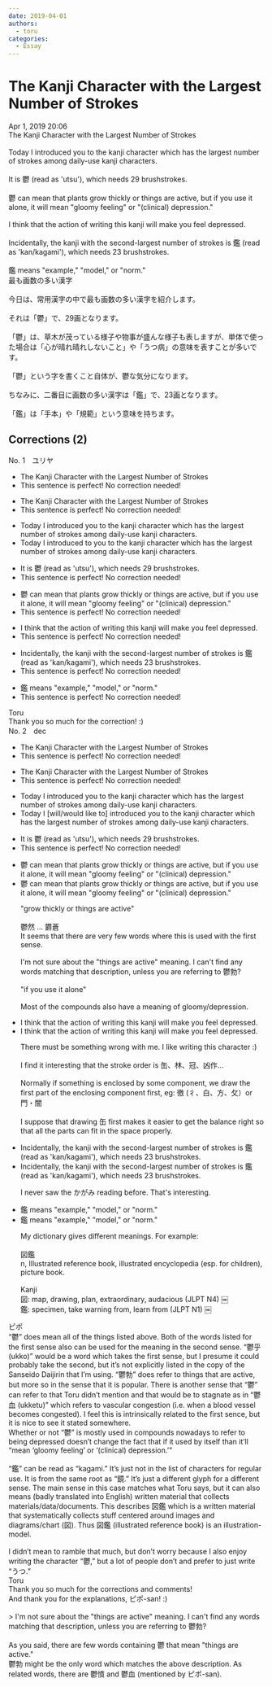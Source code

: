 ```yaml
---
date: 2019-04-01
authors:
  - toru
categories:
  - Essay
---
```


<h1 id="subject_show">The Kanji Character with the Largest Number of Strokes</h1>
<div class="date">Apr 1, 2019 20:06</div>
<div id="post"><div id="body_show_ori">
The Kanji Character with the Largest Number of Strokes<br/><br/>Today I introduced you to the kanji character which has the largest number of strokes among daily-use kanji characters.<br/><br/>It is 鬱 (read as 'utsu'), which needs 29 brushstrokes.<br/><br/>鬱 can mean that plants grow thickly or things are active, but if you use it alone, it will mean "gloomy feeling" or "(clinical) depression."<br/><br/>I think that the action of writing this kanji will make you feel depressed.<br/><br/>Incidentally, the kanji with the second-largest number of strokes is 鑑 (read as 'kan/kagami'), which needs 23 brushstrokes.<br/><br/>鑑 means "example," "model," or "norm." 
</div></div>

<!-- more -->

<div id="post_ja"><div id="body_show_mo">
最も画数の多い漢字<br/><br/>今日は、常用漢字の中で最も画数の多い漢字を紹介します。<br/><br/>それは「鬱」で、29画となります。<br/><br/>「鬱」は、草木が茂っている様子や物事が盛んな様子も表しますが、単体で使った場合は「心が晴れ晴れしないこと」や「うつ病」の意味を表すことが多いです。<br/><br/>「鬱」という字を書くこと自体が、鬱な気分になります。<br/><br/>ちなみに、二番目に画数の多い漢字は「鑑」で、23画となります。<br/><br/>「鑑」は「手本」や「規範」という意味を持ちます。
</div></div>

## Corrections (2)
<div id="block"><div class="first_name"> No. 1　<span class="just_name">ユリヤ</span></div><div id="block2">
<ul class="correction_field">
<li class="incorrect">The Kanji Character with the Largest Number of Strokes</li>
<li class="corrected perfect">This sentence is perfect! No correction needed!</li>
</ul>
<ul class="correction_field">
<li class="incorrect">The Kanji Character with the Largest Number of Strokes</li>
<li class="corrected perfect">This sentence is perfect! No correction needed!</li>
</ul>
<ul class="correction_field">
<li class="incorrect">Today I introduced you to the kanji character which has the largest number of strokes among daily-use kanji characters.</li>
<li class="corrected correct">
Today I introduce<span class="f_gray"><span class="sline">d</span></span> <span class="f_red">to </span>you t<span class="f_gray"><span class="sline">o t</span></span>he kanji character which has the largest number of strokes among daily-use kanji characters.
</li>
</ul>
<ul class="correction_field">
<li class="incorrect">It is 鬱 (read as 'utsu'), which needs 29 brushstrokes.</li>
<li class="corrected perfect">This sentence is perfect! No correction needed!</li>
</ul>
<ul class="correction_field">
<li class="incorrect">鬱 can mean that plants grow thickly or things are active, but if you use it alone, it will mean "gloomy feeling" or "(clinical) depression."</li>
<li class="corrected perfect">This sentence is perfect! No correction needed!</li>
</ul>
<ul class="correction_field">
<li class="incorrect">I think that the action of writing this kanji will make you feel depressed.</li>
<li class="corrected perfect">This sentence is perfect! No correction needed!</li>
</ul>
<ul class="correction_field">
<li class="incorrect">Incidentally, the kanji with the second-largest number of strokes is 鑑 (read as 'kan/kagami'), which needs 23 brushstrokes.</li>
<li class="corrected perfect">This sentence is perfect! No correction needed!</li>
</ul>
<ul class="correction_field">
<li class="incorrect">鑑 means "example," "model," or "norm." </li>
<li class="corrected perfect">This sentence is perfect! No correction needed!</li>
</ul>
</div><div class="name"><span class="just_name">Toru</span><br>
Thank you so much for the correction! :)
</div>
</div>
<div id="block"><div class="first_name"> No. 2　<span class="just_name">dec</span></div><div id="block2">
<ul class="correction_field">
<li class="incorrect">The Kanji Character with the Largest Number of Strokes</li>
<li class="corrected perfect">This sentence is perfect! No correction needed!</li>
</ul>
<ul class="correction_field">
<li class="incorrect">The Kanji Character with the Largest Number of Strokes</li>
<li class="corrected perfect">This sentence is perfect! No correction needed!</li>
</ul>
<ul class="correction_field">
<li class="incorrect">Today I introduced you to the kanji character which has the largest number of strokes among daily-use kanji characters.</li>
<li class="corrected correct">
Today I <span class="f_blue">[will/would like to]</span> introduce<span class="sline"><span class="f_red">d</span></span> you to the kanji character which has the largest number of strokes among daily-use kanji characters.
</li>
</ul>
<ul class="correction_field">
<li class="incorrect">It is 鬱 (read as 'utsu'), which needs 29 brushstrokes.</li>
<li class="corrected perfect">This sentence is perfect! No correction needed!</li>
</ul>
<ul class="correction_field">
<li class="incorrect">鬱 can mean that plants grow thickly or things are active, but if you use it alone, it will mean "gloomy feeling" or "(clinical) depression."</li>
<li class="corrected correct">
鬱 can mean that plants grow thickly or things are active, but if you use it alone, it will mean "gloomy feeling" or "(clinical) depression."
<p class="correction_comment">"grow thickly or things are active"<br/><br/>鬱然 ... 欝蒼<br/>It seems that there are very few words where this is used with the first sense.<br/><br/>I'm not sure about the "things are active" meaning. I can't find any words matching that description, unless you are referring to 鬱勃?<br/><br/>"if you use it alone"<br/><br/>Most of the compounds also have a meaning of gloomy/depression.</p>
</li>
</ul>
<ul class="correction_field">
<li class="incorrect">I think that the action of writing this kanji will make you feel depressed.</li>
<li class="corrected correct">
I think that the action of writing this kanji will make you feel depressed.
<p class="correction_comment">There must be something wrong with me. I like writing this character :)<br/><br/>I find it interesting that the stroke order is 缶、林、冠、凶作…<br/><br/>Normally if something is enclosed by some component, we draw the first part of the enclosing component first, eg:  徼 (彳、白、方、攵）or 門・闇<br/><br/>I suppose that drawing 缶 first makes it easier to get the balance right so that all the parts can fit in the space properly.</p>
</li>
</ul>
<ul class="correction_field">
<li class="incorrect">Incidentally, the kanji with the second-largest number of strokes is 鑑 (read as 'kan/kagami'), which needs 23 brushstrokes.</li>
<li class="corrected correct">
Incidentally, the kanji with the second-largest number of strokes is 鑑 (read as 'kan/kagami'), which needs 23 brushstrokes.
<p class="correction_comment">I never saw the かがみ reading before. That's interesting.</p>
</li>
</ul>
<ul class="correction_field">
<li class="incorrect">鑑 means "example," "model," or "norm." </li>
<li class="corrected correct">
鑑 means "example," "model," or "norm." 
<p class="correction_comment">My dictionary gives different meanings. For example:<br/><br/>図鑑<br/>n, Illustrated reference book, illustrated encyclopedia (esp. for children), picture book.<br/><br/>Kanji<br/>図: map, drawing, plan, extraordinary, audacious (JLPT N4) ￼<br/>鑑: specimen, take warning from, learn from (JLPT N1) ￼</p>
</li>
</ul>
</div><div class="name"><span class="just_name">ピポ</span><br>
“鬱” does mean all of the things listed above. Both of the words listed for the first sense also can be used for the meaning in the second sense. “鬱乎 (ukko)” would be a word which takes the first sense, but I presume it could probably take the second, but it’s not explicitly listed in the copy of the Sanseido Daijirin that I’m using. “鬱勃” does refer to things that are active, but more so in the sense that it is popular. There is another sense that “鬱” can refer to that Toru didn’t mention and that would be to stagnate as in “鬱血 (ukketu)” which refers to vascular congestion (i.e. when a blood vessel becomes congested). I feel this is intrinsically related to the first sence, but it is nice to see it stated somewhere.<br/>Whether or not “鬱” is mostly used in compounds nowadays to refer to being depressed doesn’t change the fact that if it used by itself than it’ll “mean ‘gloomy feeling’ or ‘(clinical) depression.’”<br/><br/>“鑑” can be read as “kagami.” It’s just not in the list of characters for regular use. It is from the same root as “鏡.” It’s just a different glyph for a different sense. The main sense in this case matches what Toru says, but it can also means (badly translated into English) written material that collects materials/data/documents. This describes 図鑑 which is a written material that systematically collects stuff centered around images and diagrams/chart (図). Thus 図鑑 (illustrated reference book) is an illustration-model.<br/><br/>I didn’t mean to ramble that much, but don’t worry because I also enjoy writing the character “鬱,” but a lot of people don’t and prefer to just write “うつ.”
</div>
<div class="name"><span class="just_name">Toru</span><br>
Thank you so much for the corrections and comments!<br/>And thank you for the explanations, ピポ-san! :)<br/><br/>&gt; I'm not sure about the "things are active" meaning. I can't find any words matching that description, unless you are referring to 鬱勃?<br/><br/>As you said, there are few words containing 鬱 that mean "things are active."<br/>鬱勃 might be the only word which matches the above description. As related words, there are 鬱憤 and 鬱血 (mentioned by ピポ-san).
</div>
</div>
